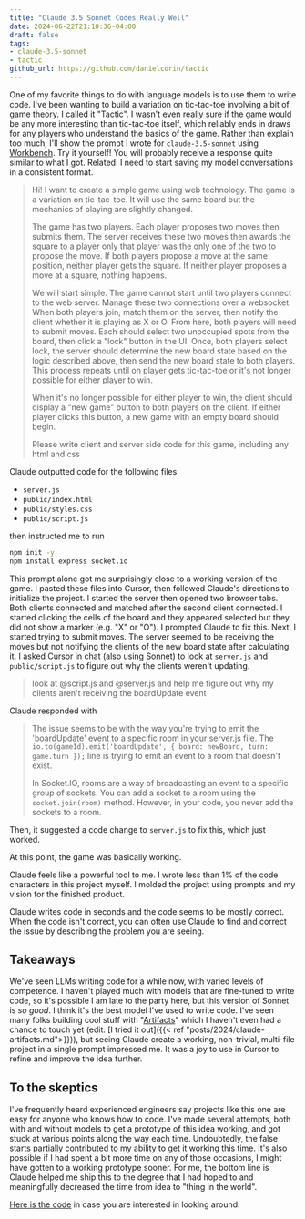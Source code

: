 ```yaml
---
title: "Claude 3.5 Sonnet Codes Really Well"
date: 2024-06-22T21:10:36-04:00
draft: false
tags:
- claude-3.5-sonnet
- tactic
github_url: https://github.com/danielcorin/tactic
---
```


One of my favorite things to do with language models is to use them to write code.
I've been wanting to build a variation on tic-tac-toe involving a bit of game theory.
I called it "Tactic".
I wasn't even really sure if the game would be any more interesting than tic-tac-toe itself, which reliably ends in draws for any players who understand the basics of the game.
Rather than explain too much, I'll show the prompt I wrote for `claude-3.5-sonnet` using [Workbench](https://console.anthropic.com/workbench).
Try it yourself!
You will probably receive a response quite similar to what I got.
Related: I need to start saving my model conversations in a consistent format.

> Hi! I want to create a simple game using web technology. The game is a variation on tic-tac-toe. It will use the same board but the mechanics of playing are slightly changed.
>
> The game has two players.
> Each player proposes two moves then submits them.
> The server receives these two moves then awards the square to a player only that player was the only one of the two to propose the move. If both players propose a move at the same position, neither player gets the square. If neither player proposes a move at a square, nothing happens.
>
> We will start simple. The game cannot start until two players connect to the web server. Manage these two connections over a websocket. When both players join, match them on the server, then notify the client whether it is playing as X or O.
> From here, both players will need to submit moves. Each should select two unoccupied spots from the board, then click a "lock" button in the UI.
> Once, both players select lock, the server should determine the new board state based on the logic described above, then send the new board state to both players.
> This process repeats until on player gets tic-tac-toe or it's not longer possible for either player to win.
>
> When it's no longer possible for either player to win, the client should display a "new game" button to both players on the client. If either player clicks this button, a new game with an empty board should begin.
>
> Please write client and server side code for this game, including any html and css


Claude outputted code for the following files
- `server.js`
- `public/index.html`
- `public/styles.css`
- `public/script.js`

then instructed me to run

```sh
npm init -y
npm install express socket.io
```

This prompt alone got me surprisingly close to a working version of the game.
I pasted these files into Cursor, then followed Claude's directions to initialize the project.
I started the server then opened two browser tabs.
Both clients connected and matched after the second client connected.
I started clicking the cells of the board and they appeared selected but they did not show a marker (e.g. "X" or "O").
I prompted Claude to fix this.
Next, I started trying to submit moves.
The server seemed to be receiving the moves but not notifying the clients of the new board state after calculating it.
I asked Cursor in chat (also using Sonnet) to look at `server.js` and `public/script.js` to figure out why the clients weren't updating.

> look at @script.js and @server.js and help me figure out why my clients aren't receiving the boardUpdate event

Claude responded with

> The issue seems to be with the way you're trying to emit the 'boardUpdate' event to a specific room in your server.js file. The `io.to(gameId).emit('boardUpdate', { board: newBoard, turn: game.turn });` line is trying to emit an event to a room that doesn't exist.
>
> In Socket.IO, rooms are a way of broadcasting an event to a specific group of sockets. You can add a socket to a room using the `socket.join(room)` method. However, in your code, you never add the sockets to a room.

Then, it suggested a code change to `server.js` to fix this, which just worked.

At this point, the game was basically working.

Claude feels like a powerful tool to me.
I wrote less than 1% of the code characters in this project myself.
I molded the project using prompts and my vision for the finished product.

Claude writes code in seconds and the code seems to be mostly correct.
When the code isn't correct, you can often use Claude to find and correct the issue by describing the problem you are seeing.

## Takeaways

We've seen LLMs writing code for a while now, with varied levels of competence.
I haven't played much with models that are fine-tuned to write code, so it's possible I am late to the party here, but this version of Sonnet is _so good_.
I think it's the best model I've used to write code.
I've seen many folks building cool stuff with "[Artifacts](https://www.youtube.com/watch?v=rHqk0ZGb6qo)" which I haven't even had a chance to touch yet (edit: [I tried it out]({{< ref "posts/2024/claude-artifacts.md">}})), but seeing Claude create a working, non-trivial, multi-file project in a single prompt impressed me.
It was a joy to use in Cursor to refine and improve the idea further.

## To the skeptics

I've frequently heard experienced engineers say projects like this one are easy for anyone who knows how to code.
I've made several attempts, both with and without models to get a prototype of this idea working, and got stuck at various points along the way each time.
Undoubtedly, the false starts partially contributed to my ability to get it working this time.
It's also possible if I had spent a bit more time on any of those occasions, I might have gotten to a working prototype sooner.
For me, the bottom line is Claude helped me ship this to the degree that I had hoped to and meaningfully decreased the time from idea to "thing in the world".

[Here is the code](https://github.com/danielcorin/tactic) in case you are interested in looking around.
